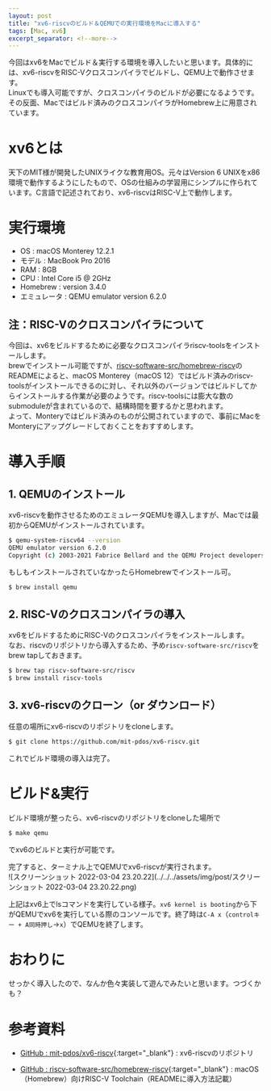 ```yaml
---
layout: post
title: "xv6-riscvのビルド＆QEMUでの実行環境をMacに導入する"
tags: [Mac, xv6]
excerpt_separator: <!--more-->
---
```


今回はxv6をMacでビルド＆実行する環境を導入したいと思います。具体的には、xv6-riscvをRISC-Vクロスコンパイラでビルドし、QEMU上で動作させます。  
Linuxでも導入可能ですが、クロスコンパイラのビルドが必要になるようです。その反面、Macではビルド済みのクロスコンパイラがHomebrew上に用意されています。

<!--more-->  

# xv6とは

天下のMIT様が開発したUNIXライクな教育用OS。元々はVersion 6 UNIXをx86環境で動作するようにしたもので、OSの仕組みの学習用にシンプルに作られています。C言語で記述されており、xv6-riscvはRISC-V上で動作します。

# 実行環境

- OS : macOS Monterey 12.2.1
- モデル : MacBook Pro 2016
- RAM : 8GB
- CPU : Intel Core i5 @ 2GHz
- Homebrew : version 3.4.0
- エミュレータ : QEMU emulator version 6.2.0

## 注：RISC-Vのクロスコンパイラについて

今回は、xv6をビルドするために必要なクロスコンパイラriscv-toolsをインストールします。  
brewでインストール可能ですが、[riscv-software-src/homebrew-riscv](https://github.com/riscv-software-src/homebrew-riscv)のREADMEによると、macOS Monterey（macOS 12）ではビルド済みのriscv-toolsがインストールできるのに対し、それ以外のバージョンではビルドしてからインストールする作業が必要のようです。riscv-toolsには膨大な数のsubmoduleが含まれているので、結構時間を要するかと思われます。  
よって、Monteryではビルド済みのものが公開されていますので、事前にMacをMonteryにアップグレードしておくことをおすすめします。



# 導入手順

## 1. QEMUのインストール

xv6-riscvを動作させるためのエミュレータQEMUを導入しますが、Macでは最初からQEMUがインストールされています。  

```bash
$ qemu-system-riscv64 --version
QEMU emulator version 6.2.0
Copyright (c) 2003-2021 Fabrice Bellard and the QEMU Project developers
```

もしもインストールされていなかったらHomebrewでインストール可。

```bash
$ brew install qemu
```

## 2. RISC-Vのクロスコンパイラの導入

xv6をビルドするためにRISC-Vのクロスコンパイラをインストールします。  
なお、riscvのリポジトリから導入するため、予め``riscv-software-src/riscv``をbrew tapしておきます。

```bash
$ brew tap riscv-software-src/riscv
$ brew install riscv-tools
```

## 3. xv6-riscvのクローン（or ダウンロード）

任意の場所にxv6-riscvのリポジトリをcloneします。

```bash
$ git clone https://github.com/mit-pdos/xv6-riscv.git
```

これでビルド環境の導入は完了。

# ビルド&実行

ビルド環境が整ったら、xv6-riscvのリポジトリをcloneした場所で

```bash
$ make qemu
```

でxv6のビルドと実行が可能です。  

完了すると、ターミナル上でQEMUでxv6-riscvが実行されます。  
![スクリーンショット 2022-03-04 23.20.22](../../../assets/img/post/スクリーンショット 2022-03-04 23.20.22.png)

上記はxv6上でlsコマンドを実行している様子。``xv6 kernel is booting``から下がQEMUでxv6を実行している際のコンソールです。終了時は``C-A x``（``controlキー + A同時押し``→``x``）でQEMUを終了します。

# おわりに

せっかく導入したので、なんか色々実装して遊んでみたいと思います。つづくかも？

# 参考資料

- [GitHub : mit-pdos/xv6-riscv](https://github.com/mit-pdos/xv6-riscv){:target="_blank"} : xv6-riscvのリポジトリ

- [GitHub : riscv-software-src/homebrew-riscv](https://github.com/riscv-software-src/homebrew-riscv){:target="_blank"} : macOS（Homebrew）向けRISC-V Toolchain（READMEに導入方法記載）
